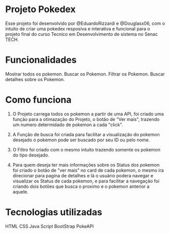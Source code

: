 # Projeto Pokedex

Esse projeto foi desenvolvido por @EduardoRizzardi e @Douglasx06, com o intuito de criar uma pokedex resposiva e interativa e funcional para o projeto final do curso Tecnico em Desenvolvimento de sistema no Senac TECH.

# Funcionalidades

Mostrar todos os pokemon.
Buscar os Pokemon.
Filtrar os Pokemon.
Buscar detalhes sobre os Pokemon.

# Como funciona

1. O Projeto carrega todos os pokemon a partir de uma API, foi criado uma função para a otimazação do Projeto, o botão de "Ver mais", trazendo um numero determidado de pokemon a cada "click".

2. A Função de busca foi criada para facilitar a visualização do pokemon desejado o pokemon pode ser buscado por seu ID ou pelo nome.

3. O Filtro foi criado com o mesmo intuito trazendo somente os pokemon do tipo desejado.

4. Para quem deseja ter mais informações sobre os Status dos pokemon foi criado o botão de "ver mais" no card de cada pokemon, o mesmo ira direcionar para pagina de detalhes e lá o usuário podera navegar e visualizar os Status de cada pokemon, e para facilitar a navegação foi criando dois botões que busca o proximo e o pokemon anterior a aquele.

# Tecnologias utilizadas

HTML
CSS
Java Script
BootStrap
PokeAPI